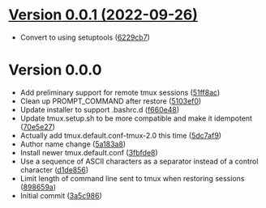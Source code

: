 [Version 0.0.1 (2022-09-26)](https://pypi.org/project/control-tmux/0.0.1/)
============================

* Convert to using setuptools ([6229cb7](https://gitlab.com/ktpanda/control-tmux/-/commit/6229cb702a3529ca27af6191e6825a4b995f5b8a))

Version 0.0.0
============================

* Add preliminary support for remote tmux sessions ([51ff8ac](https://gitlab.com/ktpanda/control-tmux/-/commit/51ff8ac43801bb61d41108b98cb1b9cdb1e6e290))
* Clean up PROMPT_COMMAND after restore ([5103ef0](https://gitlab.com/ktpanda/control-tmux/-/commit/5103ef0e68072eeb3da54f4c573d503c0d5e225e))
* Update installer to support .bashrc.d ([f660e48](https://gitlab.com/ktpanda/control-tmux/-/commit/f660e48fc912255126362411931215c0d3b2e54a))
* Update tmux.setup.sh to be more compatible and make it idempotent ([70e5e27](https://gitlab.com/ktpanda/control-tmux/-/commit/70e5e2704d61df619732110675f69eff5cb37af3))
* Actually add tmux.default.conf-tmux-2.0 this time ([5dc7af9](https://gitlab.com/ktpanda/control-tmux/-/commit/5dc7af99dcccba36d5aced624b2d101c0a66a56e))
* Author name change ([5a183a8](https://gitlab.com/ktpanda/control-tmux/-/commit/5a183a874072ca0fd43bae100fb481785656ab7f))
* Install newer tmux.default.conf ([3fbfde8](https://gitlab.com/ktpanda/control-tmux/-/commit/3fbfde868be26ca20b1753906750a792ba6dae92))
* Use a sequence of ASCII characters as a separator instead of a control character ([d1de856](https://gitlab.com/ktpanda/control-tmux/-/commit/d1de8565af7d8fc19406fbefcd22890a03607c11))
* Limit length of command line sent to tmux when restoring sessions ([898659a](https://gitlab.com/ktpanda/control-tmux/-/commit/898659a30e2097f2b1931fa30f9a88062cb0f8be))
* Initial commit ([3a5c986](https://gitlab.com/ktpanda/control-tmux/-/commit/3a5c9864774afbd796c25edc816043bf0aa4221c))
